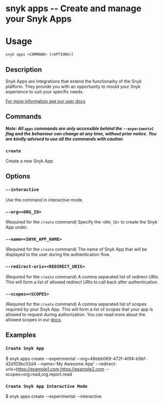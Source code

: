 # snyk apps -- Create and manage your Snyk Apps

# Usage

`snyk apps <COMMAND> [<OPTIONS>]`

## Description

Snyk Apps are integrations that extend the functionality of the Snyk platform. They provide you with an opportunity to mould your Snyk experience to suit your specific needs.

[For more information see our user docs](https://docs.snyk.io/features/integrations/snyk-apps)

## Commands

**_Note: All `apps` commands are only accessible behind the `--experimental` flag and the behaviour can change at any time, without prior notice. You are kindly advised to use all the commands with caution_**

### `create`

Create a new Snyk App.

## Options

### `--interactive`

Use the command in interactive mode.

### `--org=<ORG_ID>`

(Required for the `create` command)
Specify the `<ORG_ID>` to create the Snyk App under.

### `--name=<SNYK_APP_NAME>`

(Required for the `create` command)
The name of Snyk App that will be displayed to the user during the authentication flow.

### `--redirect-uris=<REDIRECT_URIS>`

(Required for the `create` command)
A comma separated list of redirect URIs. This will form a list of allowed redirect URIs to call back after authentication.

### `--scopes=<SCOPES>`

(Required for the `create` command)
A comma separated list of scopes required by your Snyk App. This will form a list of scopes that your app is allowed to request during authorization. You can read more about the allowed scopes in our [docs](https://docs.snyk.io/snyk-apps/getting-started-with-snyk-apps/create-an-app-via-the-api#requesting-scopes).

## Examples

### `Create Snyk App`

\$ snyk apps create --experimental --org=48ebb069-472f-40f4-b5bf-d2d103bc02d4 --name='My Awesome App' --redirect-uris=https://example1.com,https://example2.com --scopes=org.read,org.report.read

### `Create Snyk App Interactive Mode`

\$ snyk apps create --experimental --interactive
